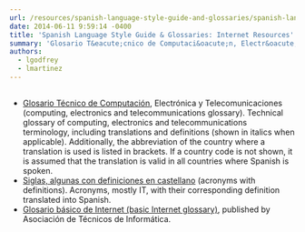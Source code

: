 ```yaml
---
url: /resources/spanish-language-style-guide-and-glossaries/spanish-language-style-guide-glossaries-internet-resources/
date: 2014-06-11 9:59:14 -0400
title: 'Spanish Language Style Guide & Glossaries: Internet Resources'
summary: 'Glosario T&eacute;cnico de Computaci&oacute;n, Electr&oacute;nica y Telecomunicaciones (computing, electronics and telecommunications glossary). Technical glossary of computing, electronics and telecommunications terminology, including translations and definitions (shown in italics when applicable). Additionally, the abbreviation of the country where a translation is used is listed in brackets. If a country code is not shown, it is assumed that'
authors:
  - lgodfrey
  - lmartinez
---
```


## 

  * [Glosario Técnico de Computación](http://www.certifiedchinesetranslation.com/Spanish/glosario.html), Electrónica y Telecomunicaciones (computing, electronics and telecommunications glossary). Technical glossary of computing, electronics and telecommunications terminology, including translations and definitions (shown in italics when applicable). Additionally, the abbreviation of the country where a translation is used is listed in brackets. If a country code is not shown, it is assumed that the translation is valid in all countries where Spanish is spoken.
  * [Siglas, algunas con definiciones en castellano](http://www.certified-translation.org/Spanish/siglas.html) (acronyms with definitions). Acronyms, mostly IT, with their corresponding definition translated into Spanish.
  * [Glosario básico de Internet (basic Internet glossary)](http://www.ati.es/novatica/glointv2.html), published by Asociación de Técnicos de Informática.